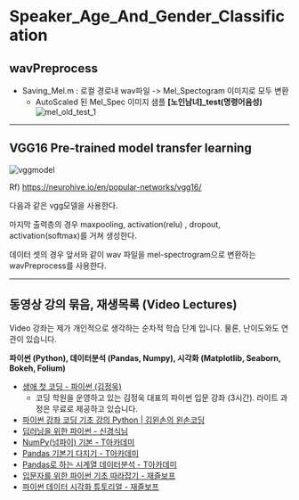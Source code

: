# Speaker_Age_And_Gender_Classification

## wavPreprocess

* Saving_Mel.m : 로컬 경로내 wav파일 -> Mel_Spectogram 이미지로 모두 변환
  * AutoScaled 된 Mel_Spec 이미지 샘플 **[노인남녀]_test(명령어음성)**
  ![mel_old_test_1](https://user-images.githubusercontent.com/73811196/130889131-b04b202e-701e-4e4a-8a1e-4e0dcf8a082f.png)
  
-----

## VGG16 Pre-trained model transfer learning

 ![vggmodel](https://user-images.githubusercontent.com/74817754/130889369-157cee32-738e-4674-92de-90f68ce58865.jpg) 
 
 Rf) https://neurohive.io/en/popular-networks/vgg16/
 
 다음과 같은 vgg모델을 사용한다.
 
마지막 출력층의 경우 maxpooling, activation(relu) , dropout, activation(softmax)를 거쳐 생성한다.

데이터 셋의 경우 앞서와 같이 wav 파일을 mel-spectrogram으로 변환하는 wavPreprocess를 사용한다.


-----


## 동영상 강의 묶음, 재생목록 (Video Lectures)

Video 강좌는 제가 개인적으로 생각하는 순차적 학습 단계 입니다. 물론, 난이도와도 연관이 있습니다. 

**파이썬 (Python), 데이터분석 (Pandas, Numpy), 시각화 (Matplotlib, Seaborn, Bokeh, Folium)**

* [생애 첫 코딩 - 파이썬 (김정욱)](https://learnaday.kr/open-course/geNpyx)
  * 코딩 학원을 운영하고 있는 김정욱 대표의 파이썬 입문 강좌 (3시간). 라이트 과정은 무료로 제공하고 있습니다.
* [파이썬 강좌 코딩 기초 강의 Python | 김왼손의 왼손코딩](https://www.youtube.com/watch?v=c2mpe9Xcp0I&list=PLGPF8gvWLYyrkF85itdBHaOLSVbtdzBww&index=1)
* [딥러닝을 위한 파이썬 - 신경식님](https://learnaday.kr/open-course/ZiYShf)
* [NumPy(넘파이) 기본 - T아카데미](https://www.youtube.com/watch?v=zNrDbG4tNGo&list=PL9mhQYIlKEhf04ToiDFvNzKL0OP4W27TW)
* [Pandas 기본기 다지기 - T아카데미](https://www.youtube.com/watch?v=M_lKmt-wSvY&list=PL9mhQYIlKEhfG_gWF-DclKs6vXS6SkmQN)
* [Pandas로 하는 시계열 데이터분석 - T아카데미](https://www.youtube.com/watch?v=oNLaw2Q8Irw&list=PL9mhQYIlKEhd60Qq4r2yC7xYKIhs97FfC)
* [입문자를 위한 파이썬 기초 따라잡기 - 재즐보프](https://www.youtube.com/watch?v=BvJhYPQSDLI&list=PLnIaYcDMsScyhT18mwY71rV_aHdP-OhLd)
* [파이썬 데이터 시각화 튜토리얼 - 재즐보프](https://www.youtube.com/watch?v=TIjsrH_THhs&list=PLnIaYcDMsScyrZZXH6LTXMrOLXJ-7hznD)

